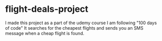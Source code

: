 # flight-deals-project
 
I made this project as a part of the udemy course I am following "100 days of code"
It searches for the cheapest flights and sends you an SMS message when a cheap flight is found.
